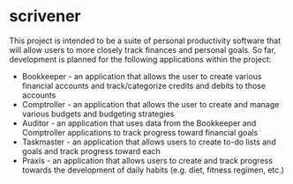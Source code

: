 # scrivener

This project is intended to be a suite of personal productivity software that will allow users to more closely track finances and personal goals.
So far, development is planned for the following applications within the project:

- Bookkeeper - an application that allows the user to create various financial accounts and track/categorize credits and debits to those accounts
- Comptroller - an application that allows the user to create and manage various budgets and budgeting strategies
- Auditor - an application that uses data from the Bookkeeper and Comptroller applications to track progress toward financial goals
- Taskmaster - an application that allows users to create to-do lists and goals and track progress toward each
- Praxis - an application that allows users to create and track progress towards the development of daily habits (e.g. diet, fitness regimen, etc.)
